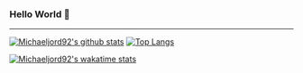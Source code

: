 ### Hello World 👋 

---

[![Michaeljord92's github stats](https://github-readme-stats.vercel.app/api?username=michaeljord92&show_icons=true&theme=cobalt&count_private=true)](https://github.com/anuraghazra/github-readme-stats)
[![Top Langs](https://github-readme-stats.vercel.app/api/top-langs/?username=michaeljord92&theme=cobalt&layout=compact&langs_count=12)](https://github.com/anuraghazra/github-readme-stats) 

[![Michaeljord92's wakatime stats](https://github-readme-stats.vercel.app/api/wakatime?username=@michaeljord92&theme=cobalt&layout=compact)](https://github.com/anuraghazra/github-readme-stats)



<!--  <p align="center"> 
 Visitas no perfil :alien: <br>
 <img alingn="center" src="https://profile-counter.glitch.me/michaeljord92/count.svg" />
 </p> -->



<!--
**michaeljord92/michaeljord92** is a ✨ _special_ ✨ repository because its `README.md` (this file) appears on your GitHub profile.

Here are some ideas to get you started:

- 🔭 I’m currently working on ...
- 🌱 I’m currently learning ...
- 👯 I’m looking to collaborate on ...
- 🤔 I’m looking for help with ...
- 💬 Ask me about ...
- 📫 How to reach me: ...
- 😄 Pronouns: ...
- ⚡ Fun fact: ...
-->
